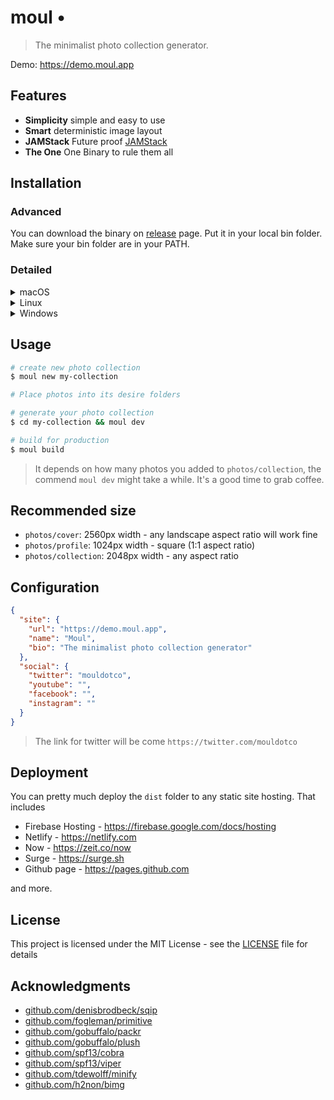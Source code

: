 # moul •

> The minimalist photo collection generator.

Demo: https://demo.moul.app

## Features

- **Simplicity** simple and easy to use
- **Smart** deterministic image layout
- **JAMStack** Future proof [JAMStack](https://jamstack.org)
- **The One** One Binary to rule them all

## Installation

### Advanced

You can download the binary on [release](https://github.com/sophearak/moul/releases) page. Put it in your local bin folder. Make sure your bin folder are in your PATH.

### Detailed

<details><summary>macOS</summary>
<p>

```bash
# download binary
$ wget https://github.com/sophearak/moul/releases/download/v1.0.0-beta.0/moul-darwin

# move binary into local bin
# if ~/.local/bin doesn't exist. $ mkdir -p ~/.local/bin
$ mv moul-darwin ~/.local/bin/moul

# make sure that ~/.local/bin in your $PATH
# if you're using bash
$ echo "export PATH=$PATH:~/.local/bin" >> ~/.bashrc

# if you're using zsh
$ echo "export PATH=$PATH:~/.local/bin" >> ~/.zshrc

# If you don't know what it is. Use bash.

# reload
$ source ~/.bashrc
```

</p>
</details>

<details><summary>Linux</summary>
<p>
I'm 300% sure, you know what to do. See Advanced
</p>
</details>

<details><summary>Windows</summary>
<p>

- **Step 1**: Download the binary [here](https://github.com/sophearak/moul/releases)
- **Step 2**: Create a folder in `C:\bin` and put the downloaded file in there
- **Step 3**: Add `C:\bin` to your `Environment Variables` by
  - **Step 3.1**: right-click `My Computer` -> click `Properties`
  - **Step 3.2**: In the `System Properties` window, click the `Advanced` tab, and then click `Environment Variables`.
  - **Step 3.3**: In the `System Variables` window, highlight `Path`, and click `Edit`.
  - **Step 3.4**: In the Edit `System Variables` window, insert the cursor at the end of the `Variable` value field.
  - **Step 3.5**: If the last character is not a semi-colon (;), add one.
  - **Step 3.6**: After the final semi-colon, add `path C:\bin` -> click `OK`

</p>
</details>

## Usage

```bash
# create new photo collection
$ moul new my-collection

# Place photos into its desire folders

# generate your photo collection
$ cd my-collection && moul dev

# build for production
$ moul build
```

> It depends on how many photos you added to `photos/collection`, the commend `moul dev` might take a while. It's a good time to grab coffee.

## Recommended size

- `photos/cover`: 2560px width - any landscape aspect ratio will work fine
- `photos/profile`: 1024px width - square (1:1 aspect ratio)
- `photos/collection`: 2048px width - any aspect ratio

## Configuration

```json
{
  "site": {
    "url": "https://demo.moul.app",
    "name": "Moul",
    "bio": "The minimalist photo collection generator"
  },
  "social": {
    "twitter": "mouldotco",
    "youtube": "",
    "facebook": "",
    "instagram": ""
  }
}
```

> The link for twitter will be come `https://twitter.com/mouldotco`

## Deployment

You can pretty much deploy the `dist` folder to any static site hosting. That includes

- Firebase Hosting - https://firebase.google.com/docs/hosting
- Netlify - https://netlify.com
- Now - https://zeit.co/now
- Surge - https://surge.sh
- Github page - https://pages.github.com

and more.

## License

This project is licensed under the MIT License - see the [LICENSE](LICENSE) file for details

## Acknowledgments

- [github.com/denisbrodbeck/sqip](https://github.com/denisbrodbeck/sqip)
- [github.com/fogleman/primitive](https://github.com/fogleman/primitive)
- [github.com/gobuffalo/packr](https://github.com/gobuffalo/packr)
- [github.com/gobuffalo/plush](https://github.com/gobuffalo/plush)
- [github.com/spf13/cobra](https://github.com/spf13/cobra)
- [github.com/spf13/viper](https://github.com/spf13/viper)
- [github.com/tdewolff/minify](https://github.com/tdewolff/minify)
- [github.com/h2non/bimg](https://github.com/h2non/bimg)
